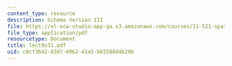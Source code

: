 ```yaml
---
content_type: resource
description: Schema Version III
file: https://ol-ocw-studio-app-qa.s3.amazonaws.com/courses/11-521-spatial-database-management-and-advanced-geographic-information-systems-spring-2003/c0cf364283d7096241a5b65588d4b20b_lect9s31.pdf
file_type: application/pdf
resourcetype: Document
title: lect9s31.pdf
uid: c0cf3642-83d7-0962-41a5-b65588d4b20b
---
```

